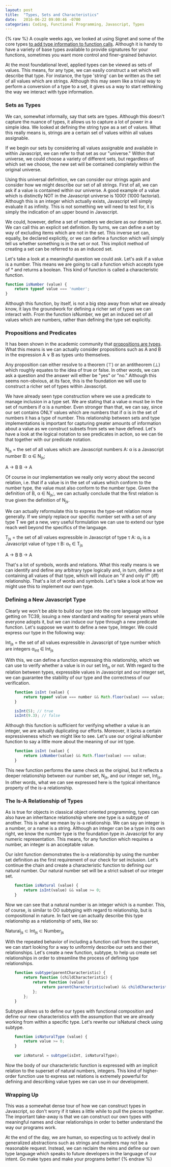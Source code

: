 ```yaml
---
layout: post
title:  "Types, Sets and Characteristics"
date:   2016-06-22 09:00:46 -0700
categories: Coding, Functional Programming, Javascript, Types
---
```

{% raw %}
A couple weeks ago, we looked at using Signet and some of the core types <a href="http://www.chrisstead.net/archives/1160/enforcing-endpoints-types-and-signet/" target="_blank">to add type information to function calls</a>. Although it is handy to have a variety of base types available to provide signatures for your functions, sometimes you want more control and finer-grained behavior.

At the most foundational level, applied types can be viewed as sets of values. This means, for any type, we can easily construct a set which will describe that type.  For instance, the type 'string' can be written as the set of all values which are strings.  Although this may seem like a trivial way to perform a conversion of a type to a set, it gives us a way to start rethinking the way we interact with type information.

<h3>Sets as Types</h3>

We can, somewhat informally, say that sets are types.  Although this doesn't capture the nuance of types, it allows us to capture a lot of power in a simple idea.  We looked at defining the string type as a set of values.  What this really means is, strings are a certain set of values within all values assignable.

If we begin our sets by considering all values assignable and available in within Javascript, we can refer to that set as our "universe."  Within that universe, we could choose a variety of different sets, but regardless of which set we choose, the new set will be contained completely within the original universe.

Using this universal definition, we can consider our strings again and consider how we might describe our set of all strings.  First of all, we can ask if a value is contained within our universe.  A good example of a value which is distinctly NOT in the Javascript universe is 1000! (1000 factorial). Although this is an integer which actually exists, Javascript will simply evaluate it as infinity. This is not something we will need to test for, it is simply the indication of an upper bound in Javascript.

We could, however, define a set of numbers we declare as our domain set.  We can call this an explicit set definition.  By turns, we can define a set by way of excluding items which are not in the set.  This inverse set can, equally, be declared explicitly, or we can define a function which will simply tell us whether something is in the set or not.  This implicit method of creating a set can be referred to as an induced set.

Let's take a look at a meaningful question we could ask. Let's ask if a value is a number.  This means we are going to call a function which accepts type of * and returns a boolean. This kind of function is called a characteristic function.

```javascript
function isNumber (value) {
    return typeof value === 'number';
}
```

Although this function, by itself, is not a big step away from what we already know, it lays the groundwork for defining a richer set of types we can interact with.  From the function isNumber, we get an induced set of all values which are numbers, rather than defining the type set explicitly.

<h3>Propositions and Predicates</h3>

It has been shown in the academic community that <a href="https://www.google.com/url?sa=t&rct=j&q=&esrc=s&source=web&cd=2&cad=rja&uact=8&ved=0ahUKEwikjMjcq7LNAhVP7GMKHVTTADEQtwIIJjAB&url=https%3A%2F%2Fwww.youtube.com%2Fwatch%3Fv%3DIOiZatlZtGU&usg=AFQjCNG2bGRvqMzyXUgApuaNuMSwjiCMyQ&sig2=pZD9rwyiBUnL7Jh56z0zqg&bvm=bv.124817099,d.cGc" target="_blank">propositions are types</a>. What this means is we can actually consider propositions such as A and B in the expression A &or; B as types unto themselves.

Any proposition can either resolve to a theorem (&top;) or an antitheorem (&bottom;) which roughly equates to the idea of true or false.  In other words, we can ask a question and the answer will either be "yes" or "no."  Although this seems non-obvious, at its face, this is the foundation we will use to construct a richer set of types within Javascript.

We have already seen type construction where we use a predicate to manage inclusion in a type set. We are stating that a value &alpha; must be in the set of numbers if &alpha; is a number.  Even stronger than that, we can say, since our set contains ONLY values which are numbers that if &alpha; is in the set of numbers it has a type of number.  This relationship between sets and type implementations is important for capturing greater amounts of information about a value as we construct subsets from sets we have defined.  Let's have a look at the logical notation to see predicates in action, so we can tie that together with our predicate notation.

N<sub>js</sub> = the set of all values which are Javascript numbers
A: &alpha; is a Javascript number
B: &alpha; &in; N<sub>js</sub>;

A &rarr; B
B &rarr; A

Of course in our implementation we really only worry about the second relation, i.e. that if a value is in the set of values which conform to the number type, the value must also conform to the number type.  Given the definition of B, &alpha; &in; N<sub>js</sub>;, we can actually conclude that the first relation is true given the definition of N<sub>js</sub>.

We can actually reformulate this to express the type-set relation more generally.  If we simply replace our specific number set with a set of any type &Tau; we get a new, very useful formulation we can use to extend our type reach well beyond the specifics of the language.

&Tau;<sub>js</sub> = the set of all values expressible in Javascript of type &tau;
A: &alpha;<sub>&tau;</sub> is a Javascript value of type &tau;
B: &alpha;<sub>&tau;</sub> &in; &Tau;<sub>js</sub>

A &rarr; B
B &rarr; A

That's a lot of symbols, words and relations. What this really means is we can identify and define any arbitrary type logically and, in turn, define a set containing all values of that type, which will induce an "if and only if" (iff) relationship.  That's a lot of words and symbols. Let's take a look at how we might use this to implement our own type.

<h3>Defining a New Javascript Type</h3>

Clearly we won't be able to build our type into the core language without getting on TC39, issuing a new standard and waiting for several years while everyone adopts it, but we can induce our type through a new predicate function.  Let's suppose we want to define a new type, Integer. We could express our type in the following way:

Int<sub>js</sub> = the set of all values expressible in Javascript of type number which are integers
&alpha;<sub>int</sub> &in; Int<sub>js</sub>

With this, we can define a function expressing this relationship, which we can use to verify whether a value is in our set Int<sub>js</sub> or not.  With regard to the relation between types, expressible values in Javascript and our integer set, we can guarantee the stability of our type and the correctness of our verification.

```javascript
    function isInt (value) {
        return typeof value === number && Math.floor(value) === value;
    }

    isInt(5); // true
    isInt(9.3); // false
```

Although this function is sufficient for verifying whether a value is an integer, we are actually duplicating our efforts.  Moreover, it lacks a certain expressiveness which we might like to see.  Let's use our original isNumber function to say a little more about the meaning of our int type.

```javascript
    function isInt (value) {
        return isNumber(value) && Math.floor(value) === value;
    }
```

This new function performs the same check as the original, but it reflects a deeper relationship between our number set, N<sub>js</sub>, and our integer set, Int<sub>js</sub>.  In other words, what we can see expressed here is the typical inheritance property of the is-a relationship.

<h3>The Is-A Relationship of Types</h3>

As is true for objects in classical object oriented programming, types can also have an inheritance relationship where one type is a subtype of another.  This is what we mean by is-a relationship.  We can say an integer is a number, or a name is a string.  Although an integer can be a type in its own right, we know the number type is the foundation type in Javascript for any numeric representation.  This means, for any function which requires a number, an integer is an acceptable value.

Our isInt function demonstrates the is-a relationship by using the number set definition as the first requirement of our check for set inclusion.  Let's continue the chain and create a characteristic function to defining our natural number. Our natural number set will be a strict subset of our integer set.

```javascript
    function isNatural (value) {
        return isInt(value) && value >= 0;
    }
```

Now we can see that a natural number is an integer which is a number.  This, of course, is similar to OO subtyping with regard to relationship, but is compositional in nature.  In fact we can actually describe this type relationship as a relationship of sets, like so:

Natural<sub>js</sub> &sub; Int<sub>js</sub> &sub; Number<sub>js</sub>

With the repeated behavior of including a function call from the superset, we can start looking for a way to uniformly describe our sets and their relationships.  Let's create a new function, subtype, to help us create set relationships in order to streamline the process of defining type relationships.

```javascript
    function subtype(parentCharacteristic) {
        return function (childCharacteristic) {
            return function (value) {
                return parentCharacteristic(value) && childCharacteristic(value);
            };
        };
    }
```

Subtype allows us to define our types with functional composition and define our new characteristics with the assumption that we are already working from within a specific type.  Let's rewrite our isNatural check using subtype.

```javascript
    function isNaturalType (value) {
        return value >= 0;
    }
    
    var isNatural = subtype(isInt, isNaturalType);
```

Now the body of our characteristic function is expressed with an implicit relation to the superset of natural numbers, integers.  This kind of higher-order function use to express set relations is extremely powerful for defining and describing value types we can use in our development.

<h3>Wrapping Up</h3>

This was a somewhat dense tour of how we can construct types in Javascript, so don't worry if it takes a little while to pull the pieces together.  The important take-away is that we can construct our own types with meaningful names and clear relationships in order to better understand the way our programs work.

At the end of the day, we are human, so expecting us to actively deal in generalized abstractions such as strings and numbers may not be a reasonable request.  Instead, we can reclaim the reins and define our own type language which speaks to future developers in the language of our intent.  Go make types and make your programs better!
{% endraw %}
    